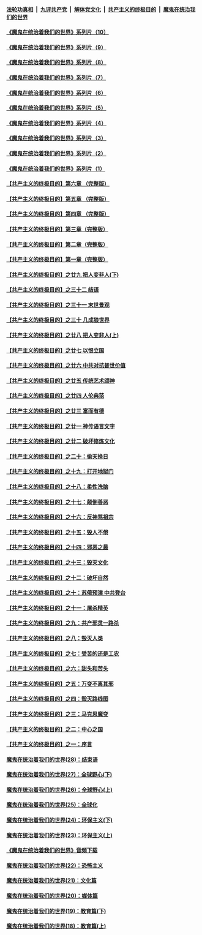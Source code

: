 ####  [法轮功真相](../../../../basic/blob/master/README.md?t=09040743) &nbsp;|&nbsp; [九评共产党](../../../../9ping.md/blob/master/README.md?t=09040743) &nbsp;|&nbsp; [解体党文化](../../../../jtdwh.md/blob/master/README.md?t=09040743)  &nbsp;|&nbsp; [共产主义的终极目的](../../../../gczydzjmd.md/blob/master/README.md?t=09040743) &nbsp;|&nbsp; [魔鬼在统治我们的世界](../../../../mgztzwmdsj.md/blob/master/README.md?t=09040743) 

#### [《魔鬼在统治着我们的世界》系列片（10）](../pages/nsc422/n12292670.md?t=09040743) 

#### [《魔鬼在统治着我们的世界》系列片（9）](../pages/nsc422/n12290859.md?t=09040743) 

#### [《魔鬼在统治着我们的世界》系列片（8）](../pages/nsc422/n12287445.md?t=09040743) 

#### [《魔鬼在统治着我们的世界》系列片（7）](../pages/nsc422/n12283425.md?t=09040743) 

#### [《魔鬼在统治着我们的世界》系列片（6）](../pages/nsc422/n12282314.md?t=09040743) 

#### [《魔鬼在统治着我们的世界》系列片（5）](../pages/nsc422/n12281419.md?t=09040743) 

#### [《魔鬼在统治着我们的世界》系列片（4）](../pages/nsc422/n12274024.md?t=09040743) 

#### [《魔鬼在统治着我们的世界》系列片（3）](../pages/nsc422/n12271322.md?t=09040743) 

#### [《魔鬼在统治着我们的世界》系列片（2）](../pages/nsc422/n12269049.md?t=09040743) 

#### [《魔鬼在统治着我们的世界》系列片（1）](../pages/nsc422/n12267575.md?t=09040743) 

#### [【共产主义的终极目的】第六章 （完整版）](../pages/nsc422/n11428913.md?t=09040743) 

#### [【共产主义的终极目的】第五章 （完整版）](../pages/nsc422/n11428912.md?t=09040743) 

#### [【共产主义的终极目的】第四章 （完整版）](../pages/nsc422/n11428907.md?t=09040743) 

#### [【共产主义的终极目的】第三章（完整版）](../pages/nsc422/n11428848.md?t=09040743) 

#### [【共产主义的终极目的】第二章（完整版）](../pages/nsc422/n11428831.md?t=09040743) 

#### [【共产主义的终极目的】第一章（完整版）](../pages/nsc422/n11417651.md?t=09040743) 

#### [【共产主义的终极目的】之廿九 把人变非人(下)](../pages/nsc422/n11344140.md?t=09040743) 

#### [【共产主义的终极目的】之三十二 结语](../pages/nsc422/n11360535.md?t=09040743) 

#### [【共产主义的终极目的】之三十一 末世景观](../pages/nsc422/n11351129.md?t=09040743) 

#### [【共产主义的终极目的】之三十 几成狼世界](../pages/nsc422/n11348280.md?t=09040743) 

#### [【共产主义的终极目的】之廿八 把人变非人(上)](../pages/nsc422/n11340492.md?t=09040743) 

#### [【共产主义的终极目的】之廿七 以恨立国](../pages/nsc422/n11336944.md?t=09040743) 

#### [【共产主义的终极目的】之廿六 中共对抗普世价值](../pages/nsc422/n11324785.md?t=09040743) 

#### [【共产主义的终极目的】之廿五 传统艺术颂神](../pages/nsc422/n11296396.md?t=09040743) 

#### [【共产主义的终极目的】之廿四 人伦典范](../pages/nsc422/n11296397.md?t=09040743) 

#### [【共产主义的终极目的】之廿三 富而有德](../pages/nsc422/n11283598.md?t=09040743) 

#### [【共产主义的终极目的】之廿一 神传语言文字](../pages/nsc422/n11263265.md?t=09040743) 

#### [【共产主义的终极目的】之廿二 破坏修炼文化](../pages/nsc422/n11245728.md?t=09040743) 

#### [【共产主义的终极目的】之二十：偷天换日](../pages/nsc422/n11238846.md?t=09040743) 

#### [【共产主义的终极目的】之十九：打开地狱门](../pages/nsc422/n11206376.md?t=09040743) 

#### [【共产主义的终极目的】之十八：柔性洗脑](../pages/nsc422/n11199994.md?t=09040743) 

#### [【共产主义的终极目的】之十七：颠倒善恶](../pages/nsc422/n11179782.md?t=09040743) 

#### [【共产主义的终极目的】之十六：反神骂祖宗](../pages/nsc422/n11166798.md?t=09040743) 

#### [【共产主义的终极目的】之十五：毁人不倦](../pages/nsc422/n11166792.md?t=09040743) 

#### [【共产主义的终极目的】之十四：邪恶之最](../pages/nsc422/n11150249.md?t=09040743) 

#### [【共产主义的终极目的】之十三：毁灭文化](../pages/nsc422/n11135227.md?t=09040743) 

#### [【共产主义的终极目的】之十二：破坏自然](../pages/nsc422/n11135214.md?t=09040743) 

#### [【共产主义的终极目的】之十：苏俄预演 中共登台](../pages/nsc422/n11118424.md?t=09040743) 

#### [【共产主义的终极目的】之十一：屠杀精英](../pages/nsc422/n11118442.md?t=09040743) 

#### [【共产主义的终极目的】之九：共产邪灵一路杀](../pages/nsc422/n11114139.md?t=09040743) 

#### [【共产主义的终极目的】之八：毁灭人类](../pages/nsc422/n11108503.md?t=09040743) 

#### [【共产主义的终极目的】之七：受苦的还是工农](../pages/nsc422/n11101809.md?t=09040743) 

#### [【共产主义的终极目的】之六：甜头和苦头](../pages/nsc422/n11096971.md?t=09040743) 

#### [【共产主义的终极目的】之五：万变不离其邪](../pages/nsc422/n11091285.md?t=09040743) 

#### [【共产主义的终极目的】之四：毁灭路线图](../pages/nsc422/n11086284.md?t=09040743) 

#### [【共产主义的终极目的】之三：马克思魔变](../pages/nsc422/n11061941.md?t=09040743) 

#### [【共产主义的终极目的】之二：中心之国](../pages/nsc422/n11047728.md?t=09040743) 

#### [【共产主义的终极目的】之一：序言](../pages/nsc422/n11086077.md?t=09040743) 

#### [魔鬼在统治着我们的世界(28)：结束语](../pages/nsc422/n10936246.md?t=09040743) 

#### [魔鬼在统治着我们的世界(27)：全球野心(下)](../pages/nsc422/n10928319.md?t=09040743) 

#### [魔鬼在统治着我们的世界(26)：全球野心(上)](../pages/nsc422/n10900318.md?t=09040743) 

#### [魔鬼在统治着我们的世界(25)：全球化](../pages/nsc422/n10788205.md?t=09040743) 

#### [魔鬼在统治着我们的世界(24)：环保主义(下)](../pages/nsc422/n10695307.md?t=09040743) 

#### [魔鬼在统治着我们的世界(23)：环保主义(上)](../pages/nsc422/n10688613.md?t=09040743) 

#### [《魔鬼在统治着我们的世界》音频下载](../pages/nsc422/n10635553.md?t=09040743) 

#### [魔鬼在统治着我们的世界(22)：恐怖主义](../pages/nsc422/n10614727.md?t=09040743) 

#### [魔鬼在统治着我们的世界(21)：文化篇](../pages/nsc422/n10597706.md?t=09040743) 

#### [魔鬼在统治着我们的世界(20)：媒体篇](../pages/nsc422/n10586579.md?t=09040743) 

#### [魔鬼在统治着我们的世界(19)：教育篇(下)](../pages/nsc422/n10564808.md?t=09040743) 

#### [魔鬼在统治着我们的世界(18)：教育篇(上)](../pages/nsc422/n10526970.md?t=09040743) 

